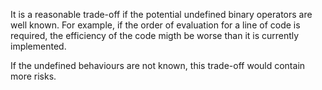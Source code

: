It is a reasonable trade-off if the potential undefined binary operators are well known. For example, if the order of evaluation for a line of code is required, the efficiency of the code migth be worse than it is currently implemented. 

If the undefined behaviours are not known, this trade-off would contain more risks.